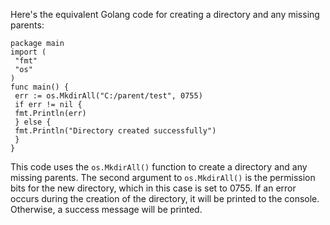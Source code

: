 Here's the equivalent Golang code for creating a directory and any missing parents:
```
package main
import (
 "fmt"
 "os"
)
func main() {
 err := os.MkdirAll("C:/parent/test", 0755)
 if err != nil {
 fmt.Println(err)
 } else {
 fmt.Println("Directory created successfully")
 }
}
```
This code uses the `os.MkdirAll()` function to create a directory and any missing parents. The second argument to `os.MkdirAll()` is the permission bits for the new directory, which in this case is set to 0755. If an error occurs during the creation of the directory, it will be printed to the console. Otherwise, a success message will be printed.

